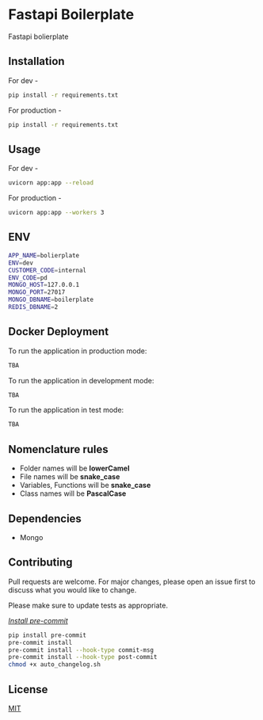 # Fastapi Boilerplate

Fastapi bolierplate

## Installation

For dev -

```bash
pip install -r requirements.txt

```

For production -

```bash
pip install -r requirements.txt
```

## Usage

For dev -

```bash
uvicorn app:app --reload
```

For production -

```bash
uvicorn app:app --workers 3

```

## ENV

```bash
APP_NAME=bolierplate
ENV=dev
CUSTOMER_CODE=internal
ENV_CODE=pd
MONGO_HOST=127.0.0.1
MONGO_PORT=27017
MONGO_DBNAME=boilerplate
REDIS_DBNAME=2
```

## Docker Deployment

To run the application in production mode:

```bash
TBA

```

To run the application in development mode:

```bash
TBA
```

To run the application in test mode:

```bash
TBA

```

## Nomenclature rules

- Folder names will be **lowerCamel**
- File names will be **snake_case**
- Variables, Functions will be **snake_case**
- Class names will be **PascalCase**

## Dependencies

- Mongo

## Contributing

Pull requests are welcome. For major changes, please open an issue first to discuss what you would like to change.

Please make sure to update tests as appropriate.

[_Install pre-commit_](https://pre-commit.com/)

```bash
pip install pre-commit
pre-commit install
pre-commit install --hook-type commit-msg
pre-commit install --hook-type post-commit
chmod +x auto_changelog.sh
```

## License

[MIT](https://choosealicense.com/licenses/mit/)
